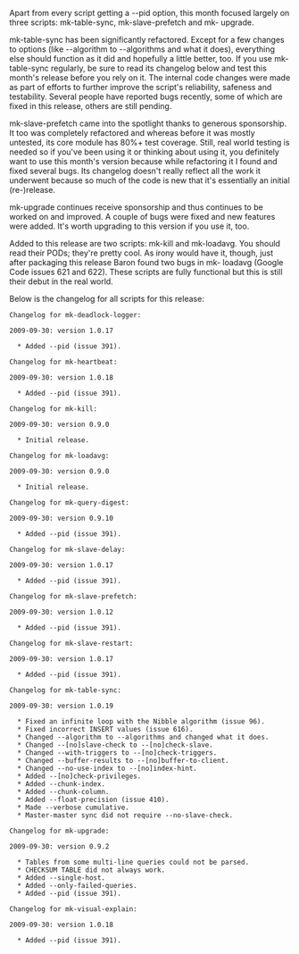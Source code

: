 Apart from every script getting a --pid option, this month focused
largely on three scripts: mk-table-sync, mk-slave-prefetch and mk-
upgrade.

mk-table-sync has been significantly refactored.  Except for a few
changes to options (like --algorithm to --algorithms and what it
does), everything else should function as it did and hopefully a
little better, too.  If you use mk-table-sync regularly, be sure to
read its changelog below and test this month's release before you rely
on it.  The internal code changes were made as part of efforts to
further improve the script's reliability, safeness and testability.
Several people have reported bugs recently, some of which are fixed in
this release, others are still pending.

mk-slave-prefetch came into the spotlight thanks to generous
sponsorship.  It too was completely refactored and whereas before it
was mostly untested, its core module has 80%+ test coverage.  Still,
real world testing is needed so if you've been using it or thinking
about using it, you definitely want to use this month's version
because while refactoring it I found and fixed several bugs.  Its
changelog doesn't really reflect all the work it underwent because so
much of the code is new that it's essentially an initial (re-)release.

mk-upgrade continues receive sponsorship and thus continues to be
worked on and improved.  A couple of bugs were fixed and new features
were added.  It's worth upgrading to this version if you use it, too.

Added to this release are two scripts: mk-kill and mk-loadavg.  You
should read their PODs; they're pretty cool.  As irony would have it,
though, just after packaging this release Baron found two bugs in mk-
loadavg (Google Code issues 621 and 622).  These scripts are fully
functional but this is still their debut in the real world.

Below is the changelog for all scripts for this release:

```
Changelog for mk-deadlock-logger:

2009-09-30: version 1.0.17

  * Added --pid (issue 391).

Changelog for mk-heartbeat:

2009-09-30: version 1.0.18

  * Added --pid (issue 391).

Changelog for mk-kill:

2009-09-30: version 0.9.0

  * Initial release.

Changelog for mk-loadavg:

2009-09-30: version 0.9.0

  * Initial release.

Changelog for mk-query-digest:

2009-09-30: version 0.9.10

  * Added --pid (issue 391).

Changelog for mk-slave-delay:

2009-09-30: version 1.0.17

  * Added --pid (issue 391).

Changelog for mk-slave-prefetch:

2009-09-30: version 1.0.12

  * Added --pid (issue 391).

Changelog for mk-slave-restart:

2009-09-30: version 1.0.17

  * Added --pid (issue 391).

Changelog for mk-table-sync:

2009-09-30: version 1.0.19

  * Fixed an infinite loop with the Nibble algorithm (issue 96).
  * Fixed incorrect INSERT values (issue 616).
  * Changed --algorithm to --algorithms and changed what it does.
  * Changed --[no]slave-check to --[no]check-slave.
  * Changed --with-triggers to --[no]check-triggers.
  * Changed --buffer-results to --[no]buffer-to-client.
  * Changed --no-use-index to --[no]index-hint.
  * Added --[no]check-privileges.
  * Added --chunk-index.
  * Added --chunk-column.
  * Added --float-precision (issue 410).
  * Made --verbose cumulative.
  * Master-master sync did not require --no-slave-check.

Changelog for mk-upgrade:

2009-09-30: version 0.9.2

  * Tables from some multi-line queries could not be parsed.
  * CHECKSUM TABLE did not always work.
  * Added --single-host.
  * Added --only-failed-queries.
  * Added --pid (issue 391).

Changelog for mk-visual-explain:

2009-09-30: version 1.0.18

  * Added --pid (issue 391).
```